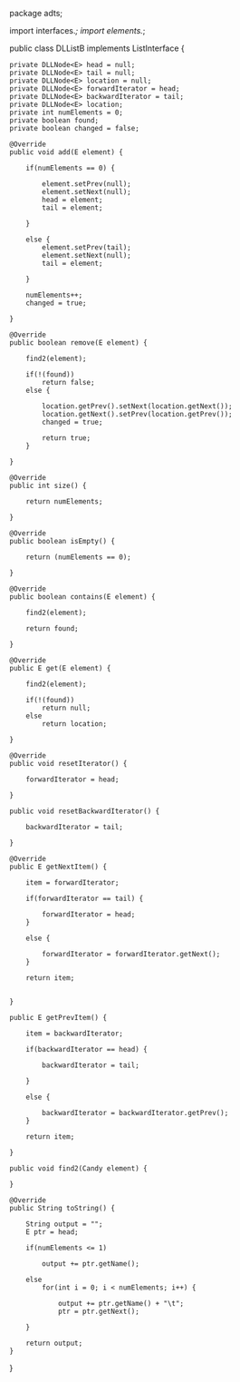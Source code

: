 package adts;

import interfaces.*;
import elements.*;

public class DLListB<E> implements ListInterface<Candy> {

	private DLLNode<E> head = null;
	private DLLNode<E> tail = null;
	private DLLNode<E> location = null;
	private DLLNode<E> forwardIterator = head;
	private DLLNode<E> backwardIterator = tail;
	private DLLNode<E> location;
	private int numElements = 0;
	private boolean found;
	private boolean changed = false; 
	
	@Override
	public void add(E element) {
		
		if(numElements == 0) {

			element.setPrev(null);
			element.setNext(null);
			head = element;
			tail = element;

		}

		else {
			element.setPrev(tail);
			element.setNext(null);
			tail = element;

		}

		numElements++;
		changed = true;
		
	}

	@Override
	public boolean remove(E element) {
		
		find2(element);
		
		if(!(found))
			return false;
		else {
			
			location.getPrev().setNext(location.getNext());
			location.getNext().setPrev(location.getPrev());
			changed = true;
		
			return true;
		}
		
	}

	@Override
	public int size() {
	
		return numElements;
		
	}

	@Override
	public boolean isEmpty() {
		
		return (numElements == 0);
		
	}

	@Override
	public boolean contains(E element) {
		
		find2(element);
		
		return found;
		
	}

	@Override
	public E get(E element) {
		
		find2(element);
		
		if(!(found))
			return null;
		else
			return location;
		
	}

	@Override
	public void resetIterator() {
		
		forwardIterator = head;
		
	}
	
	public void resetBackwardIterator() {
		
		backwardIterator = tail;
		
	}

	@Override
	public E getNextItem() {
		
		item = forwardIterator;
		
		if(forwardIterator == tail) {
			
			forwardIterator = head;
		}
			
		else {
			
			forwardIterator = forwardIterator.getNext();
		}
		
		return item;
		
		
	}
	
	public E getPrevItem() {
		
		item = backwardIterator;
		
		if(backwardIterator == head) {
			
			backwardIterator = tail;
			
		}
		
		else {
			
			backwardIterator = backwardIterator.getPrev();
		}
		
		return item;

	}
	
	public void find2(Candy element) {
		
	}
	
	@Override
	public String toString() {
		
		String output = "";
		E ptr = head;
		
		if(numElements <= 1)
		
			output += ptr.getName();
		
		else
			for(int i = 0; i < numElements; i++) {
				
				output += ptr.getName() + "\t";
				ptr = ptr.getNext();
				
		}
		
		return output;
	}

}
